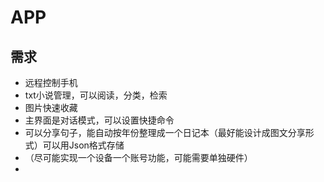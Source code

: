 # APP

## 需求

* 远程控制手机
* txt小说管理，可以阅读，分类，检索
* 图片快速收藏
* 主界面是对话模式，可以设置快捷命令
* 可以分享句子，能自动按年份整理成一个日记本（最好能设计成图文分享形式）可以用Json格式存储
* （尽可能实现一个设备一个账号功能，可能需要单独硬件）
* 

